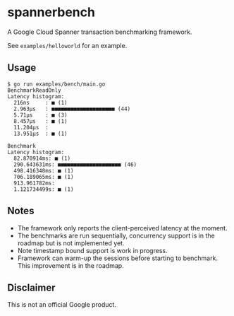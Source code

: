 # spannerbench

A Google Cloud Spanner transaction benchmarking framework.

See `examples/helloworld` for an example.

## Usage

```
$ go run examples/bench/main.go
BenchmarkReadOnly
Latency histogram:
  216ns     : ■ (1)
  2.963µs   : ■■■■■■■■■■■■■■■■■■■■ (44)
  5.71µs    : ■ (3)
  8.457µs   : ■ (1)
  11.204µs  :
  13.951µs  : ■ (1)

Benchmark
Latency histogram:
  82.870914ms: ■ (1)
  290.643631ms: ■■■■■■■■■■■■■■■■■■■■ (46)
  498.416348ms: ■ (1)
  706.189065ms: ■ (1)
  913.961782ms:
  1.121734499s: ■ (1)
```

## Notes

* The framework only reports the client-perceived latency at the moment.
* The benchmarks are run sequentially, concurrency support is in the
  roadmap but is not implemented yet.
* Note timestamp bound support is work in progress.
* Framework can warm-up the sessions before starting to benchmark.
  This improvement is in the roadmap.

## Disclaimer

This is not an official Google product.
